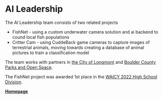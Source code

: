 # AI Leadership
The AI Leadership team consists of two related projects

  * FishNet - using a custom underwater camera solution and ai backend to cound local fish populations
  * Critter Cam - using CuddeBack game cameras to capture images of terrestrial animals, moving towards creating a database of animal pictures to train a classification model

The team works with partners in [the City of Longmont](https://www.longmontcolorado.gov/departments/departments-n-z/parks-open-space-trails) and [Boulder County Parks and Open Space](https://bouldercounty.gov/departments/parks-and-open-space/).

The FishNet project was awarded 1st place in the [WAICY 2022 High School Division](https://www.waicy.org/waicy-2022-welcome/).

**[Homepage](https://innovation.svvsd.org/programs/competitive-project-student-teams/ai-leadership-team/)**